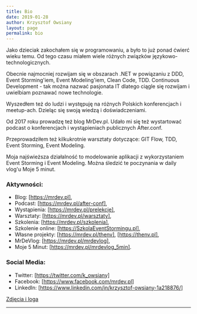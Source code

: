 ```yaml
---
title: Bio
date: 2019-01-28
author: Krzysztof Owsiany
layout: page
permalink: bio
---
```

Jako dzieciak zakochałem się w programowaniu, a było to już ponad ćwierć wieku temu.
Od tego czasu miałem wiele różnych związków językowo-technologicznych. 

Obecnie najmocniej rozwijam się w obszarach .NET w powiązaniu z DDD, Event Storming'iem, Event Modeling'iem, Clean Code, TDD. 
Continuous Development - tak można nazwać pasjonata IT dlatego ciągle się rozwijam i uwielbiam poznawać nowe technologie. 

Wyszedłem też do ludzi i występuję na różnych Polskich konferencjach i meetup-ach. Dzieląc się swoją wiedzą i doświadczeniami. 

Od 2017 roku prowadzę też blog MrDev.pl. Udało mi się też wystartować podcast o konferencjach i wystąpieniach publicznych After.conf. 

Przeprowadziłem też kilkukrotnie warsztaty dotyczące: GIT Flow, TDD, Event Storming, Event Modeling.

Moja najświeższa działalność to modelowanie aplikacji z wykorzystaniem Event Storming i Event Modeling. Można śledzić te poczynania w daily vlog'u Moje 5 minut.

### Aktywności:
* Blog: [https://mrdev.pl],
* Podcast: [https://mrdev.pl/after-conf],
* Wystąpienia: [https://mrdev.pl/prelekcje],
* Warsztaty: [https://mrdev.pl/warsztaty],
* Szkolenia: [https://mrdev.pl/szkolenia],
* Szkolenie online: [https://SzkolaEventStormingu.pl],
* Własne projekty: [https://mrdev.pl/thenv], [https://thenv.pl], 
* MrDeVlog: [https://mrdev.pl/mrdevlog],
* Moje 5 Minut: [https://mrdev.pl/mrdevlog_5min].

### Social Media:
* Twitter: [https://twitter.com/k_owsiany]
* Facebook: [https://www.facebook.com/mrdev.pl]
* LinkedIn: [https://www.linkedin.com/in/krzysztof-owsiany-1a218876/]
  

[Zdjęcia i loga]

---
[https://mrdev.pl]: https://mrdev.pl
[https://mrdev.pl/after-conf]: https://mrdev.pl/after-conf
[https://mrdev.pl/prelekcje]: https://mrdev.pl/prelekcje
[https://mrdev.pl/warsztaty]: https://mrdev.pl/warsztaty
[https://mrdev.pl/szkolenia]: https://mrdev.pl/szkolenia
[https://mrdev.pl/vlog]: https://mrdev.pl/vlog
[https://mrdev.pl/thenv]: https://mrdev.pl/thenv

[https://twitter.com/k_owsiany]: https://twitter.com/k_owsiany
[https://www.facebook.com/mrdev.pl]: https://www.facebook.com/mrdev.pl
[https://www.linkedin.com/in/krzysztof-owsiany-1a218876/]: https://www.linkedin.com/in/krzysztof-owsiany-1a218876/

[https://thenv.pl]: https://thenv.pl
[https://SzkolaEventStormingu.pl]: https://SzkolaEventStormingu.pl

[Zdjęcia i loga]: https://drive.google.com/drive/folders/1rwWbjYRjBUcTJskM1QS8M6D8ZtsHQkpO?usp=sharing